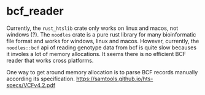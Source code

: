 # bcf_reader

Currently, the `rust_htslib` crate only works on linux and macos, not windows (?).
The `noodles` crate is a pure rust library for many bioinformatic file format
and works for windows, linux and macos.
However, currently, the `noodles::bcf` api of reading genotype data from bcf is
quite slow becauses it involes a lot of memory allocations. 
It seems there is no efficient BCF reader that works cross platforms.

One way to get around memory allocation is to parse BCF records manually according
its specification. 
https://samtools.github.io/hts-specs/VCFv4.2.pdf
